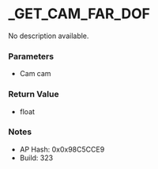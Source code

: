 # _GET_CAM_FAR_DOF

No description available.

### Parameters
* Cam cam

### Return Value
* float

### Notes
* AP Hash: 0x0x98C5CCE9
* Build: 323

